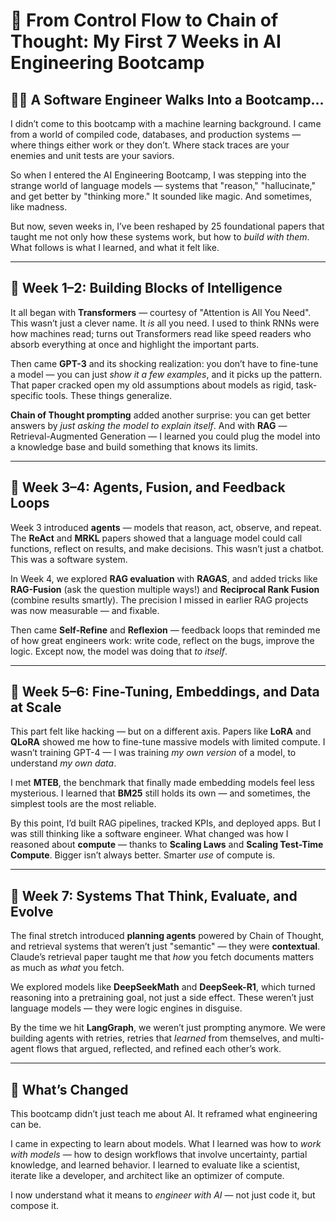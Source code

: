 # 🚧 From Control Flow to Chain of Thought: My First 7 Weeks in AI Engineering Bootcamp

## 🧑‍💻 A Software Engineer Walks Into a Bootcamp...

I didn’t come to this bootcamp with a machine learning background. I came from a world of compiled code, databases, and production systems — where things either work or they don’t. Where stack traces are your enemies and unit tests are your saviors.

So when I entered the AI Engineering Bootcamp, I was stepping into the strange world of language models — systems that "reason," "hallucinate," and get better by "thinking more." It sounded like magic. And sometimes, like madness.

But now, seven weeks in, I’ve been reshaped by 25 foundational papers that taught me not only how these systems work, but how to *build with them*. What follows is what I learned, and what it felt like.

---

## 🔎 Week 1–2: Building Blocks of Intelligence

It all began with **Transformers** — courtesy of "Attention is All You Need". This wasn’t just a clever name. It *is* all you need. I used to think RNNs were how machines read; turns out Transformers read like speed readers who absorb everything at once and highlight the important parts.

Then came **GPT-3** and its shocking realization: you don’t have to fine-tune a model — you can just *show it a few examples*, and it picks up the pattern. That paper cracked open my old assumptions about models as rigid, task-specific tools. These things generalize.

**Chain of Thought prompting** added another surprise: you can get better answers by *just asking the model to explain itself*. And with **RAG** — Retrieval-Augmented Generation — I learned you could plug the model into a knowledge base and build something that knows its limits.

---

## 🧠 Week 3–4: Agents, Fusion, and Feedback Loops

Week 3 introduced **agents** — models that reason, act, observe, and repeat. The **ReAct** and **MRKL** papers showed that a language model could call functions, reflect on results, and make decisions. This wasn’t just a chatbot. This was a software system.

In Week 4, we explored **RAG evaluation** with **RAGAS**, and added tricks like **RAG-Fusion** (ask the question multiple ways!) and **Reciprocal Rank Fusion** (combine results smartly). The precision I missed in earlier RAG projects was now measurable — and fixable.

Then came **Self-Refine** and **Reflexion** — feedback loops that reminded me of how great engineers work: write code, reflect on the bugs, improve the logic. Except now, the model was doing that *to itself*.

---

## 🧮 Week 5–6: Fine-Tuning, Embeddings, and Data at Scale

This part felt like hacking — but on a different axis. Papers like **LoRA** and **QLoRA** showed me how to fine-tune massive models with limited compute. I wasn’t training GPT-4 — I was training *my own version* of a model, to understand *my own data*.

I met **MTEB**, the benchmark that finally made embedding models feel less mysterious. I learned that **BM25** still holds its own — and sometimes, the simplest tools are the most reliable.

By this point, I’d built RAG pipelines, tracked KPIs, and deployed apps. But I was still thinking like a software engineer. What changed was how I reasoned about **compute** — thanks to **Scaling Laws** and **Scaling Test-Time Compute**. Bigger isn’t always better. Smarter *use* of compute is.

---

## 🧱 Week 7: Systems That Think, Evaluate, and Evolve

The final stretch introduced **planning agents** powered by Chain of Thought, and retrieval systems that weren’t just "semantic" — they were **contextual**. Claude’s retrieval paper taught me that *how* you fetch documents matters as much as *what* you fetch.

We explored models like **DeepSeekMath** and **DeepSeek-R1**, which turned reasoning into a pretraining goal, not just a side effect. These weren’t just language models — they were logic engines in disguise.

By the time we hit **LangGraph**, we weren’t just prompting anymore. We were building agents with retries, retries that *learned* from themselves, and multi-agent flows that argued, reflected, and refined each other’s work.

---

## 🧭 What’s Changed

This bootcamp didn’t just teach me about AI. It reframed what engineering can be.

I came in expecting to learn about models. What I learned was how to *work with models* — how to design workflows that involve uncertainty, partial knowledge, and learned behavior. I learned to evaluate like a scientist, iterate like a developer, and architect like an optimizer of compute.

I now understand what it means to *engineer with AI* — not just code it, but compose it.